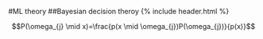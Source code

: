#ML theory
##Bayesian decision theroy
{% include header.html %}

$$P(\omega_{j} \mid x)=\frac{p(x \mid \omega_{j})P(\omega_{j})}{p(x)}$$
